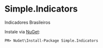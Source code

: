 # Simple.Indicators

Indicadores Brasileiros

Instale via [NuGet](https://www.nuget.org/packages/Simple.Indicators/):
~~~
PM> NuGet\Install-Package Simple.Indicators
~~~

